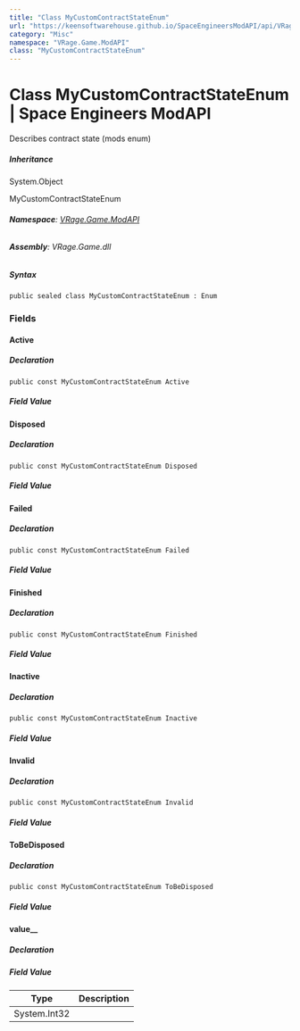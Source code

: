 ```yaml
---
title: "Class MyCustomContractStateEnum"
url: "https://keensoftwarehouse.github.io/SpaceEngineersModAPI/api/VRage.Game.ModAPI.MyCustomContractStateEnum.html"
category: "Misc"
namespace: "VRage.Game.ModAPI"
class: "MyCustomContractStateEnum"
---
```


# Class MyCustomContractStateEnum | Space Engineers ModAPI

Describes contract state (mods enum)

##### Inheritance

System.Object

MyCustomContractStateEnum

###### **Namespace**: [VRage.Game.ModAPI](https://keensoftwarehouse.github.io/SpaceEngineersModAPI/api/VRage.Game.ModAPI.html)

###### **Assembly**: VRage.Game.dll

##### Syntax

```
public sealed class MyCustomContractStateEnum : Enum
```

### [](#fields)Fields

#### [](#VRage_Game_ModAPI_MyCustomContractStateEnum_Active)Active

##### Declaration

```
public const MyCustomContractStateEnum Active
```

##### Field Value

#### [](#VRage_Game_ModAPI_MyCustomContractStateEnum_Disposed)Disposed

##### Declaration

```
public const MyCustomContractStateEnum Disposed
```

##### Field Value

#### [](#VRage_Game_ModAPI_MyCustomContractStateEnum_Failed)Failed

##### Declaration

```
public const MyCustomContractStateEnum Failed
```

##### Field Value

#### [](#VRage_Game_ModAPI_MyCustomContractStateEnum_Finished)Finished

##### Declaration

```
public const MyCustomContractStateEnum Finished
```

##### Field Value

#### [](#VRage_Game_ModAPI_MyCustomContractStateEnum_Inactive)Inactive

##### Declaration

```
public const MyCustomContractStateEnum Inactive
```

##### Field Value

#### [](#VRage_Game_ModAPI_MyCustomContractStateEnum_Invalid)Invalid

##### Declaration

```
public const MyCustomContractStateEnum Invalid
```

##### Field Value

#### [](#VRage_Game_ModAPI_MyCustomContractStateEnum_ToBeDisposed)ToBeDisposed

##### Declaration

```
public const MyCustomContractStateEnum ToBeDisposed
```

##### Field Value

#### [](#VRage_Game_ModAPI_MyCustomContractStateEnum_value__)value\_\_

##### Declaration

##### Field Value

| Type | Description |
| --- | --- |
| System.Int32 |     |